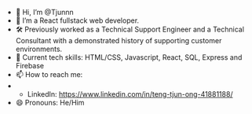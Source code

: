 - 👋 Hi, I’m @Tjunnn
- 👀 I’m a React fullstack web developer.
- 🛠 Previously worked as a Technical Support Engineer and a Technical Consultant with a demonstrated history of supporting customer environments.
- 🌱 Current tech skills: HTML/CSS, Javascript, React, SQL, Express and Firebase
- 📫 How to reach me:
- - LinkedIn: https://www.linkedin.com/in/teng-tjun-ong-41881188/
- 😄 Pronouns: He/Him

<!---
Tjunnn/Tjunnn is a ✨ special ✨ repository because its `README.md` (this file) appears on your GitHub profile.
You can click the Preview link to take a look at your changes.
--->
